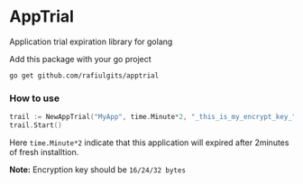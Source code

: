 # AppTrial
 Application trial expiration library for golang



Add this package with your go project

```
go get github.com/rafiulgits/apptrial
```



### How to use

```go
trail := NewAppTrial("MyApp", time.Minute*2, "_this_is_my_encrypt_key_")
trail.Start()
```

Here `time.Minute*2` indicate that this application will expired after 2minutes of fresh installtion.

**Note:** Encryption key should be `16/24/32 bytes` 


